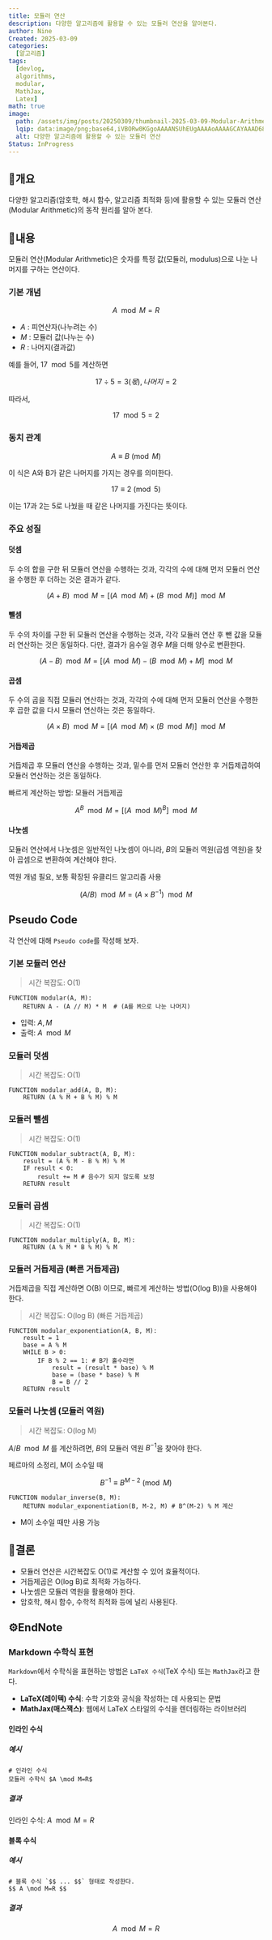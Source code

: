 ```yaml
---
title: 모듈러 연산
description: 다양한 알고리즘에 활용할 수 있는 모듈러 연산을 알아본다.
author: Nine
Created: 2025-03-09
categories:
  [알고리즘]
tags:
  [devlog,
  algorithms,
  modular,
  MathJax,
  Latex]
math: true
image:
  path: /assets/img/posts/20250309/thumbnail-2025-03-09-Modular-Arithmetic.png
  lqip: data:image/png;base64,iVBORw0KGgoAAAANSUhEUgAAAAoAAAAGCAYAAAD68A/GAAAAAklEQVR4AewaftIAAABgSURBVI3Buw6CMBiA0c/ypwbQxaiTA5fR938ddzqYlDTQlFKZTNjoOae2f//IoMgk7FzPdx51g4+O0Rtc+PInojS36kVMAV2UzIvFxwlRmuelY00L1g9ITAHjPhxRZNoA3eMfX6yengwAAAAASUVORK5CYII=
  alt: 다양한 알고리즘에 활용할 수 있는 모듈러 연산
Status: InProgress
---
```

## 📌개요

다양한 알고리즘(암호학, 해시 함수, 알고리즘 최적화 등)에 활용할 수 있는 모듈러 연산(Modular Arithmetic)의 동작 원리를 알아 본다.

## 📌내용

모듈러 연산(Modular Arithmetic)은 숫자를 특정 값(모듈러, modulus)으로 나눈 나머지를 구하는 연산이다.

### 기본 개념

$$A \mod  M = R$$

- $A$ : 피연산자(나누려는 수)
- $M$ : 모듈러 값(나누는 수)
- $R$ : 나머지(결과값)

예를 들어, $17 \mod  5$를 계산하면

$$17÷5=3(몫),나머지=2$$

따라서,

$$17 \mod  5=2$$

### 동치 관계

$$A \equiv B \pmod{M}$$

이 식은 A와 B가 같은 나머지를 가지는 경우를 의미한다.  

$$17 \equiv 2 \pmod{5}$$

이는 17과 2는 5로 나눴을 때 같은 나머지를 가진다는 뜻이다.

### 주요 성질

#### 덧셈

두 수의 합을 구한 뒤 모듈러 연산을 수행하는 것과, 각각의 수에 대해 먼저 모듈러 연산을 수행한 후 더하는 것은 결과가 같다.

$$(A+B) \mod M = [(A \mod M)+(B \mod M)] \mod M$$

#### 뺄셈

두 수의 차이를 구한 뒤 모듈러 연산을 수행하는 것과, 각각 모듈러 연산 후 뺀 값을 모듈러 연산하는 것은 동일하다.
다만, 결과가 음수일 경우 $M$을 더해 양수로 변환한다.

$$(A−B) \mod M = [(A \mod M)−(B \mod M) + M] \mod M$$

#### 곱셈

두 수의 곱을 직접 모듈러 연산하는 것과, 각각의 수에 대해 먼저 모듈러 연산을 수행한 후 곱한 값을 다시 모듈러 연산하는 것은 동일하다.

$$(A×B) \mod M = [(A \mod M) × (B \mod M)] \mod M$$

#### 거듭제곱

거듭제곱 후 모듈러 연산을 수행하는 것과, 밑수를 먼저 모듈러 연산한 후 거듭제곱하여 모듈러 연산하는 것은 동일하다.

빠르게 계산하는 방법: 모듈러 거듭제곱

$$A^B \mod M=[(A \mod M)^B] \mod M$$

#### 나눗셈

모듈러 연산에서 나눗셈은 일반적인 나눗셈이 아니라, $B$의 모듈러 역원(곱셈 역원)을 찾아 곱셈으로 변환하여 계산해야 한다.

역원 개념 필요, 보통 확장된 유클리드 알고리즘 사용

$$(A/B) \mod M=(A×B^{−1}) \mod M$$

## Pseudo Code

각 연산에 대해 `Pseudo code`를 작성해 보자.

### 기본 모듈러 연산

>시간 복잡도: O(1)

```
FUNCTION modular(A, M):
	RETURN A - (A // M) * M  # (A를 M으로 나눈 나머지)
```

- 입력: $A,M$
- 출력: $A \mod  M$

### 모듈러 덧셈

>시간 복잡도: O(1)

```
FUNCTION modular_add(A, B, M):
	RETURN (A % M + B % M) % M
```

### 모듈러 뺄셈

>시간 복잡도: O(1)

```
FUNCTION modular_subtract(A, B, M):
	result = (A % M - B % M) % M
	IF result < 0:
		result += M # 음수가 되지 않도록 보정
	RETURN result
```

### 모듈러 곱셈

>시간 복잡도: O(1)

```
FUNCTION modular_multiply(A, B, M):
	RETURN (A % M * B % M) % M
```

### 모듈러 거듭제곱 (빠른 거듭제곱)

거듭제곱을 직접 계산하면 O(B) 이므로, 빠르게 계산하는 방법(O(log B))을 사용해야 한다.

>시간 복잡도: O(log B) (빠른 거듭제곱)

```
FUNCTION modular_exponentiation(A, B, M):
	result = 1
	base = A % M
	WHILE B > 0:
		IF B % 2 == 1: # B가 홀수라면
			result = (result * base) % M
			base = (base * base) % M
			B = B // 2
	RETURN result
```

### 모듈러 나눗셈 (모듈러 역원)

>시간 복잡도: O(log M)

$A/B \mod M$ 를 계산하려면, $B$의 모듈러 역원 $B^{-1}$을 찾아야 한다.

페르마의 소정리, M이 소수일 때

$$ B^{−1} \equiv B^{M−2} \pmod{M} $$

```
FUNCTION modular_inverse(B, M):
	RETURN modular_exponentiation(B, M-2, M) # B^(M-2) % M 계산
```

- M이 소수일 때만 사용 가능

## 🎯결론

- 모듈러 연산은 시간복잡도 O(1)로 계산할 수 있어 효율적이다.
- 거듭제곱은 O(log B)로 최적화 가능하다.
- 나눗셈은 모듈러 역원을 활용해야 한다.
- 암호학, 해시 함수, 수학적 최적화 등에 널리 사용된다.

## ⚙️EndNote

### Markdown 수학식 표현

`Markdown`에서 수학식을 표현하는 방법은 `LaTeX 수식`(TeX 수식) 또는 `MathJax`라고 한다.

- **LaTeX(레이텍) 수식**: 수학 기호와 공식을 작성하는 데 사용되는 문법
- **MathJax(매스잭스)**: 웹에서 LaTeX 스타일의 수식을 렌더링하는 라이브러리

#### 인라인 수식

##### 예시

```
# 인라인 수식
모듈러 수학식 $A \mod M=R$ 
```

##### 결과

인라인 수식: $A \mod M=R$ 

#### 블록 수식

##### 예시

```
# 블록 수식 `$$ ... $$` 형태로 작성한다.
$$ A \mod M=R $$
```

##### 결과

$$ A \mod M=R $$
